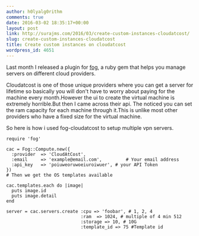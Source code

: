 ```yaml
---
author: h0lyalg0rithm
comments: true
date: 2016-03-02 18:35:17+00:00
layout: post
link: http://surajms.com/2016/03/create-custom-instances-cloudatcost/
slug: create-custom-instances-cloudatcost
title: Create custom instances on cloudatcost
wordpress_id: 4651
---
```


Last month I released a plugin for [fog](http://github.com/fog/fog), a ruby gem that helps you manage servers on different cloud providers.

Cloudatcost is one of those unique providers where you can get a server for lifetime so basically you will don't have to worry about paying for the machine every month.However the ui to create the virtual machine is extremely horrible.But then I came across their api. The noticed you can set the ram capacity for each machine through it.This is unlike most other providers who have a fixed size for the virtual machine.

So here is how i used fog-cloudatcost to setup multiple vpn servers.

    
    require 'fog'
    
    cac = Fog::Compute.new({
      :provider  => 'CloudAtCost',
      :email     => 'example@email.com',         # Your email address
      :api_key   => 'poiuweoruwoeiuroiwuer', # your API Token   
    })
    # Then we get the OS templates available
    
    cac.templates.each do |image|
      puts image.id
      puts image.detail
    end
    
    server = cac.servers.create :cpu => 'foobar', # 1, 2, 4 
                                :ram  => 1024, # multiple of 4 min 512
                                :storage => 10, # 10G
                                :template_id => 75 #Template id
    
    
